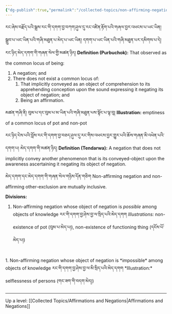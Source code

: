 ```yaml
---
{"dg-publish":true,"permalink":"/collected-topics/non-affirming-negation/"}
---
```


རང་ཞེས་བརྗོད་པའི་སྒྲས་རང་གི་དགག་བྱ་བཀག་ཤུལ་དུ་རང་འཛིན་རྟོག་པའི་གཞལ་བྱར་འཕངས་པ་ཡང་ཡིན། སྒྲུབ་པ་ཡང་ཡིན་པའི་གཞི་མཐུན་པ་མེད་པ་ཡང་ཡིན། དགག་པ་ཡང་ཡིན་པའི་གཞི་མཐུན་པར་དམིགས་པ་དེ། རང་ཉིད་མེད་དགག་གི་གཞན་སེལ་གྱི་མཚན་ཉིད།
**Definition (Purbuchok):** That observed as the common locus of being:
1. A negation; and
2. There does not exist a common locus of:
	1. That implicitly conveyed as an object of comprehension to its apprehending conception upon the sound expressing it negating its object of negation; and
	2. Being an affirmation.

མཚན་གཞི་ནི། བུམ་པ་དང་བུམ་པ་མ་ཡིན་པའི་གཞི་མཐུན་པས་སྟོང་པ་ལྟ་བུ།
**Illustration:** emptiness of a common locus of pot and non-pot

རང་ཉིད་ངེས་པའི་བློས་རང་གི་དགག་བྱ་བཅད་ཤུལ་དུ་རང་གིས་འཕངས་བྱར་གྱུར་པའི་ཆོས་གཞན་མི་འཕེན་པའི་དགག་པ། མེད་དགག་གི་མཚན་ཉིད།
**Definition (Tendarwa):** A negation that does not implicitly convey another phenomenon that is its conveyed-object upon the awareness ascertaining it negating its object of negation.

མེད་དགག་དང་མེད་དགག་གི་གཞན་སེལ་གཉིས་དོན་གཅིག
Non-affirming negation and non-affirming other-exclusion are mutually inclusive.

**Divisions:**
1. Non-affirming negation whose object of negation is *possible* among objects of knowledge
   རང་གི་དགག་བྱ་ཤེས་བྱ་ལ་སྲིད་པའི་མེད་དགག
   *Illustrations:* non-existence of pot (བུམ་པ་མེད་པ།), non-existence of functioning thing (དངོས་པོ་མེད་པ།)
<br>
1. Non-affirming negation whose object of negation is *impossible* among objects of knowledge
   རང་གི་དགག་བྱ་ཤེས་བྱ་ལ་མི་སྲིད་པའི་མེད་དགག
   *Illustration:* selflessness of persons (གང་ཟག་གི་བདག་མེད།)

---
Up a level: [[Collected Topics/Affirmations and Negations\|Affirmations and Negations]]